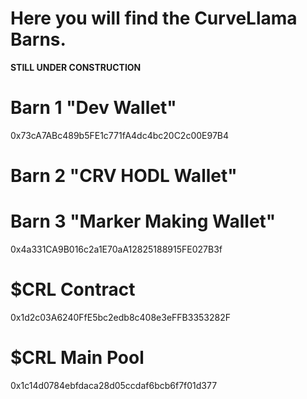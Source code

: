 # Here you will find the CurveLlama Barns.

  **STILL UNDER CONSTRUCTION**

# Barn 1 "Dev Wallet"
0x73cA7ABc489b5FE1c771fA4dc4bc20C2c00E97B4
# Barn 2 "CRV HODL Wallet"

# Barn 3 "Marker Making Wallet"
0x4a331CA9B016c2a1E70aA12825188915FE027B3f

# $CRL Contract
0x1d2c03A6240FfE5bc2edb8c408e3eFFB3353282F

# $CRL Main Pool
0x1c14d0784ebfdaca28d05ccdaf6bcb6f7f01d377

